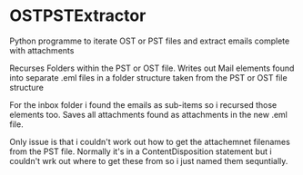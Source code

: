# OSTPSTExtractor
Python programme to iterate OST or PST files and extract emails complete with attachments

Recurses Folders within the PST or OST file.
Writes out Mail elements found into separate .eml files in a folder structure taken from the PST or OST file structure

For the inbox folder i found the emails as sub-items so i recursed those elements too.
Saves all attachments found as attachments in the new .eml file.

Only issue is that i couldn't work out how to get the attachemnet filenames from the PST file.
Normally it's in a ContentDisposition statement but i couldn't wrk out where to get these from so i just named them sequntially.
